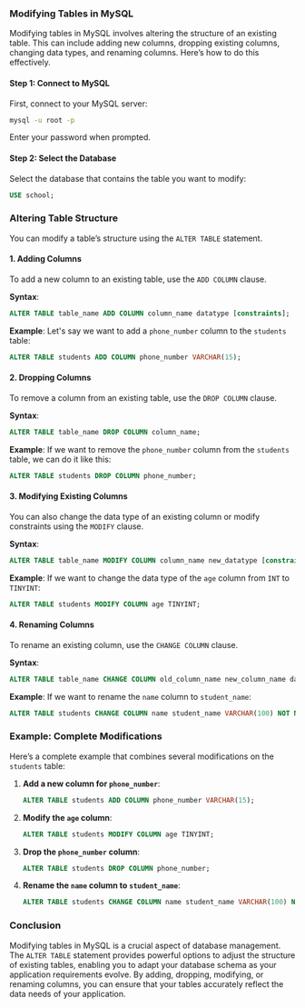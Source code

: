 ### Modifying Tables in MySQL

Modifying tables in MySQL involves altering the structure of an existing table. This can include adding new columns, dropping existing columns, changing data types, and renaming columns. Here’s how to do this effectively.

#### Step 1: Connect to MySQL

First, connect to your MySQL server:

```bash
mysql -u root -p
```

Enter your password when prompted.

#### Step 2: Select the Database

Select the database that contains the table you want to modify:

```sql
USE school;
```

### Altering Table Structure

You can modify a table’s structure using the `ALTER TABLE` statement.

#### 1. **Adding Columns**

To add a new column to an existing table, use the `ADD COLUMN` clause.

**Syntax**:
```sql
ALTER TABLE table_name ADD COLUMN column_name datatype [constraints];
```

**Example**:
Let's say we want to add a `phone_number` column to the `students` table:

```sql
ALTER TABLE students ADD COLUMN phone_number VARCHAR(15);
```

#### 2. **Dropping Columns**

To remove a column from an existing table, use the `DROP COLUMN` clause.

**Syntax**:
```sql
ALTER TABLE table_name DROP COLUMN column_name;
```

**Example**:
If we want to remove the `phone_number` column from the `students` table, we can do it like this:

```sql
ALTER TABLE students DROP COLUMN phone_number;
```

#### 3. **Modifying Existing Columns**

You can also change the data type of an existing column or modify constraints using the `MODIFY` clause.

**Syntax**:
```sql
ALTER TABLE table_name MODIFY COLUMN column_name new_datatype [constraints];
```

**Example**:
If we want to change the data type of the `age` column from `INT` to `TINYINT`:

```sql
ALTER TABLE students MODIFY COLUMN age TINYINT;
```

#### 4. **Renaming Columns**

To rename an existing column, use the `CHANGE COLUMN` clause.

**Syntax**:
```sql
ALTER TABLE table_name CHANGE COLUMN old_column_name new_column_name datatype [constraints];
```

**Example**:
If we want to rename the `name` column to `student_name`:

```sql
ALTER TABLE students CHANGE COLUMN name student_name VARCHAR(100) NOT NULL;
```

### Example: Complete Modifications

Here’s a complete example that combines several modifications on the `students` table:

1. **Add a new column for `phone_number`**:
   ```sql
   ALTER TABLE students ADD COLUMN phone_number VARCHAR(15);
   ```

2. **Modify the `age` column**:
   ```sql
   ALTER TABLE students MODIFY COLUMN age TINYINT;
   ```

3. **Drop the `phone_number` column**:
   ```sql
   ALTER TABLE students DROP COLUMN phone_number;
   ```

4. **Rename the `name` column to `student_name`**:
   ```sql
   ALTER TABLE students CHANGE COLUMN name student_name VARCHAR(100) NOT NULL;
   ```

### Conclusion

Modifying tables in MySQL is a crucial aspect of database management. The `ALTER TABLE` statement provides powerful options to adjust the structure of existing tables, enabling you to adapt your database schema as your application requirements evolve. By adding, dropping, modifying, or renaming columns, you can ensure that your tables accurately reflect the data needs of your application.
